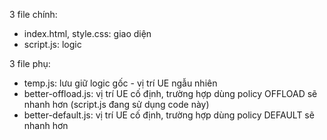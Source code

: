 3 file chính:
- index.html, style.css: giao diện
- script.js: logic

3 file phụ:
- temp.js: lưu giữ logic gốc - vị trí UE ngẫu nhiên
- better-offload.js: vị trí UE cố định, trường hợp dùng policy OFFLOAD sẽ nhanh hơn (script.js đang sử dụng code này)
- better-default.js: vị trí UE cố định, trường hợp dùng policy DEFAULT sẽ nhanh hơn
